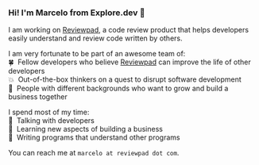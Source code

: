 ### Hi! I'm Marcelo from Explore.dev 👋 

I am working on [Reviewpad](https://reviewpad.com), a code review product that helps developers easily understand and review code written by others. 

I am very fortunate to be part of an awesome team of:  
:four_leaf_clover:&nbsp;&nbsp;Fellow developers who believe [Reviewpad](https://reviewpad.com) can improve the life of other developers  
:boom:&nbsp;&nbsp;Out-of-the-box thinkers on a quest to disrupt software development   
:roller_coaster:&nbsp;&nbsp;People with different backgrounds who want to grow and build a business together   

I spend most of my time:  
:busts_in_silhouette:&nbsp;&nbsp;Talking with developers  
:school_satchel:&nbsp;&nbsp;Learning new aspects of building a business   
:sparkler:&nbsp;&nbsp;Writing programs that understand other programs

You can reach me at `marcelo at reviewpad dot com`.  
